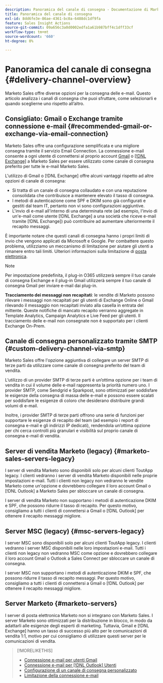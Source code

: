 ```yaml
---
description: Panoramica del canale di consegna - Documentazione di Marketo - Documentazione del prodotto
title: Panoramica del canale di consegna
exl-id: 8dd6fe3e-86ae-4361-bc0a-6488dc1df9fa
feature: Sales Insight Actions
source-git-commit: 09a656c3a0d0002edfa1a61b987bff4c1dff33cf
workflow-type: tm+mt
source-wordcount: '660'
ht-degree: 0%

---
```


# Panoramica del canale di consegna {#delivery-channel-overview}

Marketo Sales offre diverse opzioni per la consegna delle e-mail. Questo articolo analizza i canali di consegna che puoi sfruttare, come selezionarli e quando sceglierne uno rispetto all’altro.

## Consigliato: Gmail o Exchange tramite connessione e-mail {#recommended-gmail-or-exchange-via-email-connection}

Marketo Sales offre una configurazione semplificata e una migliore consegna tramite il servizio Email Connection. La connessione e-mail consente a ogni utente di connettersi al proprio account [Gmail](/help/marketo/product-docs/marketo-sales-connect/email-plugins/gmail/email-connection-for-gmail-users.md) o [[!DNL Exchange]](/help/marketo/product-docs/marketo-sales-connect/email-plugins/msc-for-outlook/email-connection-for-outlook-users.md) a Marketo Sales per essere utilizzato come canale di consegna preferito per tutte le e-mail Marketo Sales.

L&#39;utilizzo di Gmail o [!DNL Exchange] offre alcuni vantaggi rispetto ad altre opzioni di canale di consegna:

* Si tratta di un canale di consegna collaudato e con una reputazione consolidata che contribuisce a mantenere elevato il tasso di consegna.
* I metodi di autenticazione come SPF e DKIM sono già configurati e gestiti dal team IT, pertanto non vi sono configurazioni aggiuntive.
* L&#39;invio di e-mail all&#39;interno di una determinata rete (ad esempio, l&#39;invio di un&#39;e-mail come utente [!DNL Exchange] a una società che riceve e-mail tramite [!DNL Exchange]) può contribuire ad aumentare ulteriormente il recapito messaggi.

È importante notare che questi canali di consegna hanno i propri limiti di invio che vengono applicati da Microsoft e Google. Per combattere questo problema, utilizziamo un meccanismo di limitazione per aiutare gli utenti a rimanere entro tali limiti. Ulteriori informazioni sulla limitazione di [posta elettronica](/help/marketo/product-docs/marketo-sales-connect/email/email-delivery/email-connection-throttling.md).

>[!NOTE]
>
>Per impostazione predefinita, il plug-in O365 utilizzerà sempre il tuo canale di consegna Exchange e il plug-in Gmail utilizzerà sempre il tuo canale di consegna Gmail per inviare e-mail dai plug-in.

**Tracciamento dei messaggi non recapitati**: le vendite di Marketo possono rilevare i messaggi non recapitati per gli utenti di Exchange Online o Gmail rilevando il messaggio non recapitati inviato alla casella in entrata del mittente. Queste notifiche di mancato recapito verranno aggregate in Template Analytics, Campaign Analytics e Live Feed per gli utenti. Il tracciamento delle e-mail non consegnate non è supportato per i clienti Exchange On-Prem.

## Canale di consegna personalizzato tramite SMTP {#custom-delivery-channel-via-smtp}

Marketo Sales offre l&#39;opzione aggiuntiva di collegare un server SMTP di terze parti da utilizzare come canale di consegna preferito del team di vendita.

L’utilizzo di un provider SMTP di terze parti è un’ottima opzione per i team di vendita in cui il volume delle e-mail rappresenta la priorità numero uno. I provider SMTP, come Sendgrid e Sparkpost, sono ottimizzati per soddisfare le esigenze della consegna di massa delle e-mail e possono essere scalati per soddisfare le esigenze di coloro che desiderano distribuire grandi volumi di e-mail.

Inoltre, i provider SMTP di terze parti offrono una serie di funzioni per supportare le esigenze di recapito del team (ad esempio i report di consegna e-mail e gli indirizzi IP dedicati), rendendola un’ottima opzione per chi cerca controlli più granulari e visibilità sul proprio canale di consegna e-mail di vendita.

## Server di vendita Marketo (legacy) {#marketo-sales-servers-legacy}

I server di vendita Marketo sono disponibili solo per alcuni clienti ToutApp legacy. I clienti vedranno i server di vendita Marketo disponibili nelle proprie impostazioni e-mail. Tutti i clienti non legacy non vedranno le vendite Marketo come un&#39;opzione e dovrebbero collegare il loro account Gmail o [!DNL Outlook] a Marketo Sales per sbloccare un canale di consegna.

I server di vendita Marketo non supportano i metodi di autenticazione DKIM e SPF, che possono ridurre il tasso di recapito. Per questo motivo, consigliamo a tutti i clienti di connettersi a Gmail o [!DNL Outlook] per ottenere il recapito messaggi migliore.

## Server MSC (legacy) {#msc-servers-legacy}

I server MSC sono disponibili solo per alcuni clienti ToutApp legacy. I clienti vedranno i server MSC disponibili nelle loro impostazioni e-mail. Tutti i clienti non legacy non vedranno MSC come opzione e dovrebbero collegare il loro account Gmail o Outlook a Sales Connect per sbloccare un canale di consegna.

I server MSC non supportano i metodi di autenticazione DKIM e SPF, che possono ridurre il tasso di recapito messaggi. Per questo motivo, consigliamo a tutti i clienti di connettersi a Gmail o [!DNL Outlook] per ottenere il recapito messaggi migliore.

## Server Marketo {#marketo-servers}

I server di posta elettronica Marketo non si integrano con Marketo Sales. I server Marketo sono ottimizzati per la distribuzione in blocco, in modo da adattarli alle esigenze degli esperti di marketing. Tuttavia, Gmail e [!DNL Exchange] hanno un tasso di successo più alto per le comunicazioni di vendita 1:1, motivo per cui consigliamo di utilizzare questi server per le comunicazioni di vendita.

>[!MORELIKETHIS]
>
>* [Connessione e-mail per utenti Gmail](/help/marketo/product-docs/marketo-sales-connect/email-plugins/gmail/email-connection-for-gmail-users.md)
>* [Connessione e-mail per [!DNL Outlook] Utenti](/help/marketo/product-docs/marketo-sales-connect/email-plugins/msc-for-outlook/email-connection-for-outlook-users.md)
>* [Configurazione di un canale di consegna personalizzato](/help/marketo/product-docs/marketo-sales-connect/email/email-delivery/setting-up-a-custom-delivery-channel.md)
>* [Limitazione della connessione e-mail](/help/marketo/product-docs/marketo-sales-connect/email/email-delivery/email-connection-throttling.md)
